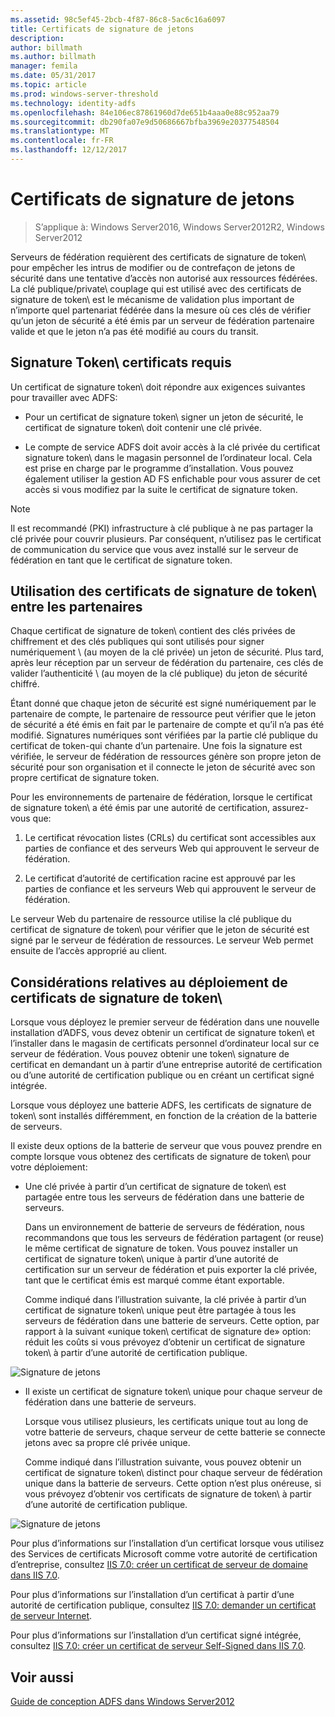```yaml
---
ms.assetid: 98c5ef45-2bcb-4f87-86c8-5ac6c16a6097
title: Certificats de signature de jetons
description: 
author: billmath
ms.author: billmath
manager: femila
ms.date: 05/31/2017
ms.topic: article
ms.prod: windows-server-threshold
ms.technology: identity-adfs
ms.openlocfilehash: 84e106ec87861960d7de651b4aaa0e88c952aa79
ms.sourcegitcommit: db290fa07e9d50686667bfba3969e20377548504
ms.translationtype: MT
ms.contentlocale: fr-FR
ms.lasthandoff: 12/12/2017
---
```

# <a name="token-signing-certificates"></a>Certificats de signature de jetons

>S’applique à: Windows Server2016, Windows Server2012R2, Windows Server2012

Serveurs de fédération requièrent des certificats de signature de token\ pour empêcher les intrus de modifier ou de contrefaçon de jetons de sécurité dans une tentative d’accès non autorisé aux ressources fédérées. La clé publique/private\ couplage qui est utilisé avec des certificats de signature de token\ est le mécanisme de validation plus important de n’importe quel partenariat fédérée dans la mesure où ces clés de vérifier qu’un jeton de sécurité a été émis par un serveur de fédération partenaire valide et que le jeton n’a pas été modifié au cours du transit.  
  
## <a name="token-signing-certificate-requirements"></a>Signature Token\ certificats requis  
Un certificat de signature token\ doit répondre aux exigences suivantes pour travailler avec ADFS:  
  
-   Pour un certificat de signature token\ signer un jeton de sécurité, le certificat de signature token\ doit contenir une clé privée.  
  
-   Le compte de service ADFS doit avoir accès à la clé privée du certificat signature token\ dans le magasin personnel de l’ordinateur local. Cela est prise en charge par le programme d’installation. Vous pouvez également utiliser la gestion AD FS enfichable pour vous assurer de cet accès si vous modifiez par la suite le certificat de signature token\.  
  
> [!NOTE]  
> Il est recommandé \(PKI\) infrastructure à clé publique à ne pas partager la clé privée pour couvrir plusieurs. Par conséquent, n’utilisez pas le certificat de communication du service que vous avez installé sur le serveur de fédération en tant que le certificat de signature token\.  
  
## <a name="how-token-signing-certificates-are-used-across-partners"></a>Utilisation des certificats de signature de token\ entre les partenaires  
Chaque certificat de signature de token\ contient des clés privées de chiffrement et des clés publiques qui sont utilisés pour signer numériquement \ (au moyen de la clé privée) un jeton de sécurité. Plus tard, après leur réception par un serveur de fédération du partenaire, ces clés de valider l’authenticité \ (au moyen de la clé publique) du jeton de sécurité chiffré.  
  
Étant donné que chaque jeton de sécurité est signé numériquement par le partenaire de compte, le partenaire de ressource peut vérifier que le jeton de sécurité a été émis en fait par le partenaire de compte et qu’il n’a pas été modifié. Signatures numériques sont vérifiées par la partie clé publique du certificat de token\-qui chante d’un partenaire. Une fois la signature est vérifiée, le serveur de fédération de ressources génère son propre jeton de sécurité pour son organisation et il connecte le jeton de sécurité avec son propre certificat de signature token\.  
  
Pour les environnements de partenaire de fédération, lorsque le certificat de signature token\ a été émis par une autorité de certification, assurez-vous que:  
  
1.  Le certificat révocation listes \(CRLs\) du certificat sont accessibles aux parties de confiance et des serveurs Web qui approuvent le serveur de fédération.  
  
2.  Le certificat d’autorité de certification racine est approuvé par les parties de confiance et les serveurs Web qui approuvent le serveur de fédération.  
  
Le serveur Web du partenaire de ressource utilise la clé publique du certificat de signature de token\ pour vérifier que le jeton de sécurité est signé par le serveur de fédération de ressources. Le serveur Web permet ensuite de l’accès approprié au client.  
  
## <a name="deployment-considerations-for-token-signing-certificates"></a>Considérations relatives au déploiement de certificats de signature de token\  
Lorsque vous déployez le premier serveur de fédération dans une nouvelle installation d’ADFS, vous devez obtenir un certificat de signature token\ et l’installer dans le magasin de certificats personnel d’ordinateur local sur ce serveur de fédération. Vous pouvez obtenir une token\ signature de certificat en demandant un à partir d’une entreprise autorité de certification ou d’une autorité de certification publique ou en créant un certificat signé intégrée.  
  
Lorsque vous déployez une batterie ADFS, les certificats de signature de token\ sont installés différemment, en fonction de la création de la batterie de serveurs.  
  
Il existe deux options de la batterie de serveur que vous pouvez prendre en compte lorsque vous obtenez des certificats de signature de token\ pour votre déploiement:  
  
-   Une clé privée à partir d’un certificat de signature de token\ est partagée entre tous les serveurs de fédération dans une batterie de serveurs.  
  
    Dans un environnement de batterie de serveurs de fédération, nous recommandons que tous les serveurs de fédération partagent \(or reuse\) le même certificat de signature de token\. Vous pouvez installer un certificat de signature token\ unique à partir d’une autorité de certification sur un serveur de fédération et puis exporter la clé privée, tant que le certificat émis est marqué comme étant exportable.  
  
    Comme indiqué dans l’illustration suivante, la clé privée à partir d’un certificat de signature token\ unique peut être partagée à tous les serveurs de fédération dans une batterie de serveurs. Cette option, par rapport à la suivant «unique token\ certificat de signature de» option: réduit les coûts si vous prévoyez d’obtenir un certificat de signature token\ à partir d’une autorité de certification publique.  
  
![Signature de jetons](media/adfs2_fedserver_certstory_3.gif)  
  
-   Il existe un certificat de signature token\ unique pour chaque serveur de fédération dans une batterie de serveurs.  
  
    Lorsque vous utilisez plusieurs, les certificats unique tout au long de votre batterie de serveurs, chaque serveur de cette batterie se connecte jetons avec sa propre clé privée unique.  
  
    Comme indiqué dans l’illustration suivante, vous pouvez obtenir un certificat de signature token\ distinct pour chaque serveur de fédération unique dans la batterie de serveurs. Cette option n’est plus onéreuse, si vous prévoyez d’obtenir vos certificats de signature de token\ à partir d’une autorité de certification publique.  
  
![Signature de jetons](media/adfs2_fedserver_certstory_4.gif)  
  
Pour plus d’informations sur l’installation d’un certificat lorsque vous utilisez des Services de certificats Microsoft comme votre autorité de certification d’entreprise, consultez [IIS 7.0: créer un certificat de serveur de domaine dans IIS 7.0](https://go.microsoft.com/fwlink/?LinkId=108548).  
  
Pour plus d’informations sur l’installation d’un certificat à partir d’une autorité de certification publique, consultez [IIS 7.0: demander un certificat de serveur Internet](https://go.microsoft.com/fwlink/?LinkId=108549).  
  
Pour plus d’informations sur l’installation d’un certificat signé intégrée, consultez [IIS 7.0: créer un certificat de serveur Self\-Signed dans IIS 7.0](https://go.microsoft.com/fwlink/?LinkID=108271).  
  
## <a name="see-also"></a>Voir aussi
[Guide de conception ADFS dans Windows Server2012](AD-FS-Design-Guide-in-Windows-Server-2012.md)
